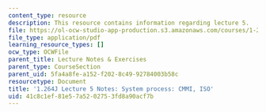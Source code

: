 ```yaml
---
content_type: resource
description: This resource contains information regarding lecture 5.
file: https://ol-ocw-studio-app-production.s3.amazonaws.com/courses/1-264j-database-internet-and-systems-integration-technologies-fall-2013/41c8c1ef81e57a5202753fd8a90acf7b_MIT1_264JF13_lect_5.pdf
file_type: application/pdf
learning_resource_types: []
ocw_type: OCWFile
parent_title: Lecture Notes & Exercises
parent_type: CourseSection
parent_uid: 5fa4a8fe-a152-f202-8c49-92784003b58c
resourcetype: Document
title: '1.264J Lecture 5 Notes: System process: CMMI, ISO'
uid: 41c8c1ef-81e5-7a52-0275-3fd8a90acf7b
---
```

